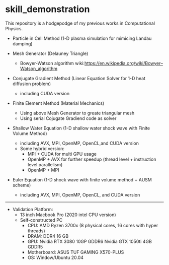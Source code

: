 # skill_demonstration
This repository is a hodgepodge of my previous works in Computational Physics.

* Particle in Cell Method (1-D plasma simulation for mimicing Landau damping) 

* Mesh Generator (Delauney Triangle)
  * Bowyer-Watson algorithm
  wiki:https://en.wikipedia.org/wiki/Bowyer–Watson_algorithm

* Conjugate Gradient Method (Linear Equation Solver for 1-D heat diffusion problem)
  * including CUDA version

* Finite Element Method (Material Mechanics)
  * Using above Mesh Generator to greate triangular mesh
  * Using serial Cojugate Gradiend code as solver

* Shallow Water Equation (1-D shallow water shock wave with Finite Volume Method)
  * including AVX, MPI, OpenMP, OpenCL,and CUDA version 
  * Some hybrid version:
    * MPI + CUDA for multi GPU usage
    * OpenMP + AVX for further speedup (thread level + instruction level parallelism)
    * OpenMP + MPI

* Euler Equation (1-D shock wave with finite volume method + AUSM scheme)
  * including AVX, MPI, OpenMP, OpenCL, and CUDA version
  
-------------------------
* Validation Platform:
  * 13 inch Macbook Pro (2020 intel CPU version)
  * Self-constructed PC
    * CPU: AMD Ryzen 3700x (8 physical cores, 16 cores with hyper threads)
    * DRAM: DDR4 16 GB 
    * GPU: Nvidia RTX 3080   10GP GDDR6
          Nvidia GTX 1050ti 4GB  GDDR5
    * Motherboard: ASUS TUF GAMING X570-PLUS
    * OS: Window/Ubuntu 20.04